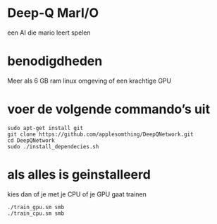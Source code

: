 # Deep-Q MarI/O
een AI die mario leert spelen

# benodigdheden
Meer als 6 GB ram linux omgeving of een krachtige GPU

# voer de volgende commando’s uit
```
sudo apt-get install git
git clone https://github.com/applesomthing/DeepQNetwork.git
cd DeepQNetwork
sudo ./install_dependecies.sh
```

 # als alles is geinstalleerd 
 kies dan of je met je CPU of je GPU gaat trainen
 ```
./train_gpu.sm smb
./train_cpu.sm smb
```



